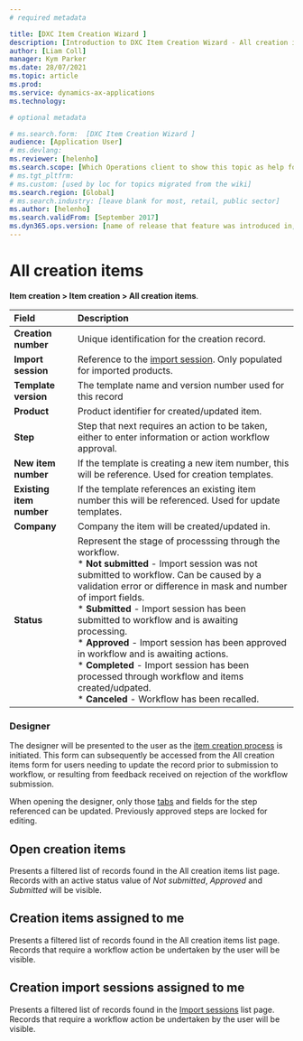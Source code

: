 ```yaml
---
# required metadata

title: [DXC Item Creation Wizard ]
description: [Introduction to DXC Item Creation Wizard - All creation items ]
author: [Liam Coll]
manager: Kym Parker
ms.date: 28/07/2021
ms.topic: article
ms.prod: 
ms.service: dynamics-ax-applications
ms.technology: 

# optional metadata

# ms.search.form:  [DXC Item Creation Wizard ]
audience: [Application User]
# ms.devlang: 
ms.reviewer: [helenho]
ms.search.scope: [Which Operations client to show this topic as help for, to be set by content strategist, see list here: https://microsoft.sharepoint.com/teams/DynDoc/_layouts/15/WopiFrame.aspx?sourcedoc={23419e1c-eb64-42e9-aa9b-79875b428718}&action=edit&wd=target%28Core%20Dynamics%20AX%20CP%20requirements%2Eone%7C4CC185C0%2DEFAA%2D42CD%2D94B9%2D8F2A45E7F61A%2FVersions%20list%20for%20docs%20topics%7CC14BE630%2D5151%2D49D6%2D8305%2D554B5084593C%2F%29]
# ms.tgt_pltfrm: 
# ms.custom: [used by loc for topics migrated from the wiki]
ms.search.region: [Global]
# ms.search.industry: [leave blank for most, retail, public sector]
ms.author: [helenho]
ms.search.validFrom: [September 2017]
ms.dyn365.ops.version: [name of release that feature was introduced in, see list here: https://microsoft.sharepoint.com/teams/DynDoc/_layouts/15/WopiFrame.aspx?sourcedoc={23419e1c-eb64-42e9-aa9b-79875b428718}&action=edit&wd=target%28Core%20Dynamics%20AX%20CP%20requirements%2Eone%7C4CC185C0%2DEFAA%2D42CD%2D94B9%2D8F2A45E7F61A%2FVersions%20list%20for%20docs%20topics%7CC14BE630%2D5151%2D49D6%2D8305%2D554B5084593C%2F%29]
---
```


# All creation items

**Item creation > Item creation > All creation items**. 

|  **Field**  | **Description** | 
|:---|:---|     
|  **Creation number**  | Unique identification for the creation record. |   
|  **Import session**  | Reference to the [import session](../INQUIRIES/Creation-import-sessions.md). Only populated for imported products. |  
|  **Template version**  | The template name and version number used for this record |
|  **Product**  | Product identifier for created/updated item. |   
|  **Step**  | Step that next requires an action to be taken, either to enter information or action workflow approval. |   
|  **New item number**  | If the template is creating a new item number, this will be reference. Used for creation templates. |   
|  **Existing item number**  | If the template references an existing item number this will be referenced. Used for update templates. |   
|  **Company**  | Company the item will be created/updated in. |   
|  **Status**  | Represent the stage of processsing through the workflow. <br /> * **Not submitted** - Import session was not submitted to workflow. Can be caused by a validation error or difference in mask and number of import fields. <br /> * **Submitted** - Import session has been submitted to workflow and is awaiting processing. <br /> * **Approved** - Import session has been approved in workflow and is awaiting actions. <br /> * **Completed** - Import session has been processed through workflow and items created/udpated. <br /> * **Canceled** - Workflow has been recalled. |  

### Designer

The designer will be presented to the user as the [item creation process](../PROCESSES/Creating-a-new-item.md) is initiated. This form can subsequently be accessed from the All creation items form for users needing to update the record prior to submission to workflow, or resulting from feedback received on rejection of the workflow submission.

When opening the designer, only those [tabs](Item-creation-template-tabs) and fields for the step referenced can be updated. Previously approved steps are locked for editing.

## Open creation items

Presents a filtered list of records found in the All creation items list page. Records with an active status value of *Not submitted*, *Approved* and *Submitted* will be visible. 

## Creation items assigned to me

Presents a filtered list of records found in the All creation items list page. Records that require a workflow action be undertaken by the user will be visible.

## Creation import sessions assigned to me

Presents a filtered list of records found in the [Import sessions](../INQUIRIES/Creation-import-sessions.md) list page. Records that require a workflow action be undertaken by the user will be visible.
